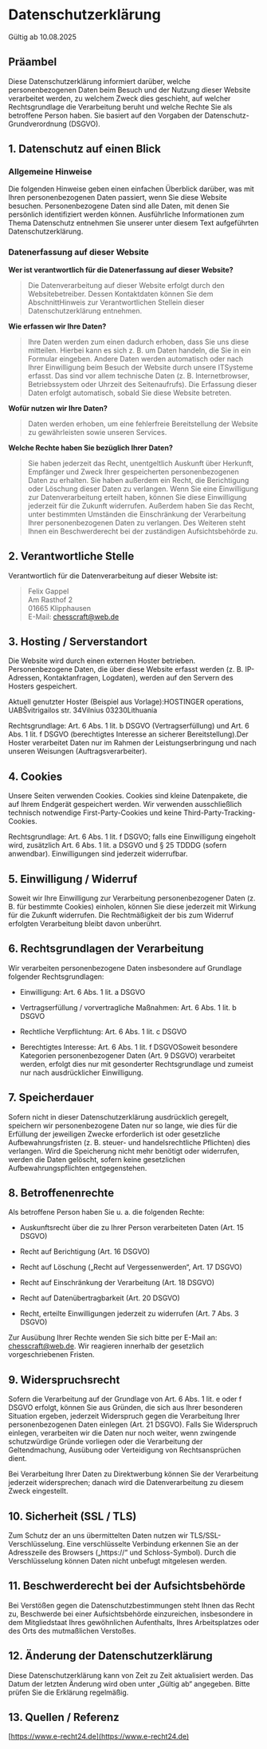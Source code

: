 # Datenschutzerklärung
Gültig ab 10.08.2025

## Präambel

Diese Datenschutzerklärung informiert darüber, welche personenbezogenen Daten beim Besuch und der Nutzung dieser Website verarbeitet werden, zu welchem Zweck dies geschieht, auf welcher Rechtsgrundlage die Verarbeitung beruht und welche Rechte Sie als betroffene Person haben. Sie basiert auf den Vorgaben der Datenschutz-Grundverordnung (DSGVO).

## 1. Datenschutz auf einen Blick

### Allgemeine Hinweise
Die folgenden Hinweise geben einen einfachen Überblick darüber, was mit Ihren personenbezogenen Daten passiert, wenn Sie diese Website besuchen. Personenbezogene Daten sind alle Daten, mit denen Sie persönlich identifiziert werden können. Ausführliche Informationen zum Thema Datenschutz entnehmen Sie unserer unter diesem Text aufgeführten Datenschutzerklärung.

### Datenerfassung auf dieser Website

**Wer ist verantwortlich für die Datenerfassung auf dieser Website?**

> Die Datenverarbeitung auf dieser Website erfolgt durch den Websitebetreiber. Dessen Kontaktdaten können Sie dem AbschnittHinweis zur Verantwortlichen Stellein dieser Datenschutzerklärung entnehmen.

**Wie erfassen wir Ihre Daten?**

> Ihre Daten werden zum einen dadurch erhoben, dass Sie uns diese mitteilen. Hierbei kann es sich z. B. um Daten handeln, die Sie in ein Formular eingeben. Andere Daten werden automatisch oder nach Ihrer Einwilligung beim Besuch der Website durch unsere ITSysteme erfasst. Das sind vor allem technische Daten (z. B. Internetbrowser, Betriebssystem oder Uhrzeit des Seitenaufrufs). Die Erfassung dieser Daten erfolgt automatisch, sobald Sie diese Website betreten.

**Wofür nutzen wir Ihre Daten?**

> Daten werden erhoben, um eine fehlerfreie Bereitstellung der Website zu gewährleisten sowie unseren Services.

**Welche Rechte haben Sie bezüglich Ihrer Daten?**

> Sie haben jederzeit das Recht, unentgeltlich Auskunft über Herkunft, Empfänger und Zweck Ihrer gespeicherten personenbezogenen Daten zu erhalten. Sie haben außerdem ein Recht, die Berichtigung oder Löschung dieser Daten zu verlangen. Wenn Sie eine Einwilligung zur Datenverarbeitung erteilt haben, können Sie diese Einwilligung jederzeit für die Zukunft widerrufen. Außerdem haben Sie das Recht, unter bestimmten Umständen die Einschränkung der Verarbeitung Ihrer personenbezogenen Daten zu verlangen. Des Weiteren steht Ihnen ein Beschwerderecht bei der zuständigen Aufsichtsbehörde zu.

## 2. Verantwortliche Stelle

Verantwortlich für die Datenverarbeitung auf dieser Website ist:

> Felix Gappel \
Am Rasthof 2 \
01665 Klipphausen \
E-Mail: chesscraft@web.de

## 3. Hosting / Serverstandort

Die Website wird durch einen externen Hoster betrieben. Personenbezogene Daten, die über diese Website erfasst werden (z. B. IP-Adressen, Kontaktanfragen, Logdaten), werden auf den Servern des Hosters gespeichert.

Aktuell genutzter Hoster (Beispiel aus Vorlage):HOSTINGER operations, UABŠvitrigailos str. 34Vilnius 03230Lithuania

Rechtsgrundlage: Art. 6 Abs. 1 lit. b DSGVO (Vertragserfüllung) und Art. 6 Abs. 1 lit. f DSGVO (berechtigtes Interesse an sicherer Bereitstellung).Der Hoster verarbeitet Daten nur im Rahmen der Leistungserbringung und nach unseren Weisungen (Auftragsverarbeiter).

## 4. Cookies

Unsere Seiten verwenden Cookies. Cookies sind kleine Datenpakete, die auf Ihrem Endgerät gespeichert werden. Wir verwenden ausschließlich technisch notwendige First-Party-Cookies und keine Third-Party-Tracking-Cookies.

Rechtsgrundlage: Art. 6 Abs. 1 lit. f DSGVO; falls eine Einwilligung eingeholt wird, zusätzlich Art. 6 Abs. 1 lit. a DSGVO und § 25 TDDDG (sofern anwendbar). Einwilligungen sind jederzeit widerrufbar.

## 5. Einwilligung / Widerruf

Soweit wir Ihre Einwilligung zur Verarbeitung personenbezogener Daten (z. B. für bestimmte Cookies) einholen, können Sie diese jederzeit mit Wirkung für die Zukunft widerrufen. Die Rechtmäßigkeit der bis zum Widerruf erfolgten Verarbeitung bleibt davon unberührt.

## 6. Rechtsgrundlagen der Verarbeitung

Wir verarbeiten personenbezogene Daten insbesondere auf Grundlage folgender Rechtsgrundlagen:

- Einwilligung: Art. 6 Abs. 1 lit. a DSGVO

- Vertragserfüllung / vorvertragliche Maßnahmen: Art. 6 Abs. 1 lit. b DSGVO

- Rechtliche Verpflichtung: Art. 6 Abs. 1 lit. c DSGVO

- Berechtigtes Interesse: Art. 6 Abs. 1 lit. f DSGVOSoweit besondere Kategorien personenbezogener Daten (Art. 9 DSGVO) verarbeitet werden, erfolgt dies nur mit gesonderter Rechtsgrundlage und zumeist nur nach ausdrücklicher Einwilligung.

## 7. Speicherdauer

Sofern nicht in dieser Datenschutzerklärung ausdrücklich geregelt, speichern wir personenbezogene Daten nur so lange, wie dies für die Erfüllung der jeweiligen Zwecke erforderlich ist oder gesetzliche Aufbewahrungsfristen (z. B. steuer- und handelsrechtliche Pflichten) dies verlangen. Wird die Speicherung nicht mehr benötigt oder widerrufen, werden die Daten gelöscht, sofern keine gesetzlichen Aufbewahrungspflichten entgegenstehen.

## 8. Betroffenenrechte

Als betroffene Person haben Sie u. a. die folgenden Rechte:

- Auskunftsrecht über die zu Ihrer Person verarbeiteten Daten (Art. 15 DSGVO)

- Recht auf Berichtigung (Art. 16 DSGVO)

- Recht auf Löschung („Recht auf Vergessenwerden“, Art. 17 DSGVO)

- Recht auf Einschränkung der Verarbeitung (Art. 18 DSGVO)

- Recht auf Datenübertragbarkeit (Art. 20 DSGVO)

- Recht, erteilte Einwilligungen jederzeit zu widerrufen (Art. 7 Abs. 3 DSGVO)

Zur Ausübung Ihrer Rechte wenden Sie sich bitte per E-Mail an: chesscraft@web.de. Wir reagieren innerhalb der gesetzlich vorgeschriebenen Fristen.

## 9. Widerspruchsrecht

Sofern die Verarbeitung auf der Grundlage von Art. 6 Abs. 1 lit. e oder f DSGVO erfolgt, können Sie aus Gründen, die sich aus Ihrer besonderen Situation ergeben, jederzeit Widerspruch gegen die Verarbeitung Ihrer personenbezogenen Daten einlegen (Art. 21 DSGVO). Falls Sie Widerspruch einlegen, verarbeiten wir die Daten nur noch weiter, wenn zwingende schutzwürdige Gründe vorliegen oder die Verarbeitung der Geltendmachung, Ausübung oder Verteidigung von Rechtsansprüchen dient.

Bei Verarbeitung Ihrer Daten zu Direktwerbung können Sie der Verarbeitung jederzeit widersprechen; danach wird die Datenverarbeitung zu diesem Zweck eingestellt.

## 10. Sicherheit (SSL / TLS)

Zum Schutz der an uns übermittelten Daten nutzen wir TLS/SSL-Verschlüsselung. Eine verschlüsselte Verbindung erkennen Sie an der Adresszeile des Browsers („https://“ und Schloss-Symbol). Durch die Verschlüsselung können Daten nicht unbefugt mitgelesen werden.

## 11. Beschwerderecht bei der Aufsichtsbehörde

Bei Verstößen gegen die Datenschutzbestimmungen steht Ihnen das Recht zu, Beschwerde bei einer Aufsichtsbehörde einzureichen, insbesondere in dem Mitgliedstaat Ihres gewöhnlichen Aufenthalts, Ihres Arbeitsplatzes oder des Orts des mutmaßlichen Verstoßes.

## 12. Änderung der Datenschutzerklärung

Diese Datenschutzerklärung kann von Zeit zu Zeit aktualisiert werden. Das Datum der letzten Änderung wird oben unter „Gültig ab“ angegeben. Bitte prüfen Sie die Erklärung regelmäßig.

## 13. Quellen / Referenz

[https://www.e-recht24.de](https://www.e-recht24.de)
